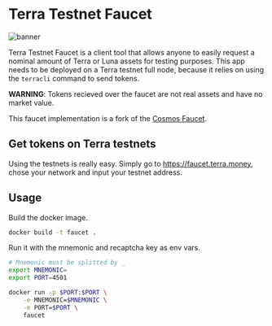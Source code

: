 # Terra Testnet Faucet

![banner](./terra-faucet.png)

Terra Testnet Faucet is a client tool that allows anyone to easily request a nominal amount of Terra or Luna assets for testing purposes. This app needs to be deployed on a Terra testnet full node, because it relies on using the `terracli` command to send tokens.

**WARNING**: Tokens recieved over the faucet are not real assets and have no market value.

This faucet implementation is a fork of the [Cosmos Faucet](https://github.com/cosmos/faucet).

## Get tokens on Terra testnets

Using the testnets is really easy. Simply go to https://faucet.terra.money, chose your network and input your testnet address. 

## Usage

Build the docker image.

```bash
docker build -t faucet .
```

Run it with the mnemonic and recaptcha key as env vars.

```bash
# Mnemonic must be splitted by _
export MNEMONIC=
export PORT=4501

docker run -p $PORT:$PORT \
    -e MNEMONIC=$MNEMONIC \
    -e PORT=$PORT \
    faucet
```
